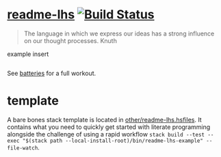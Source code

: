 [readme-lhs](https://tonyday567.github.io/readme-lhs) [![Build Status](https://travis-ci.org/tonyday567/readme-lhs.svg)](https://travis-ci.org/tonyday567/readme-lhs)
===

<blockquote cite>
The language in which we express our ideas has a strong influence on our
thought processes. Knuth
</blockquote>

example insert

``` {.output .example}
```

See [batteries](https://tonyday567.github.io/batteries) for a full workout.


template
========

A bare bones stack template is located in
[other/readme-lhs.hsfiles](other/readme-lhs.hsfiles). It contains what
you need to quickly get started with literate programming alongside the challenge of using a rapid workflow `stack build --test --exec "$(stack path --local-install-root)/bin/readme-lhs-example" --file-watch`.
